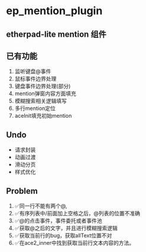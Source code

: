 # ep_mention_plugin

etherpad-lite mention 组件
---

## 已有功能

1. 监听键盘@事件
2. 鼠标事件边界处理
3. 键盘事件边界处理(部分)
4. mention弹窗内容方面填充
5. 模糊搜索相关逻辑填写
6. 多行mention定位
7. aceInit填充初始mention

## Undo

- 请求封装
- 动画过渡
- 滑动分页
- 样式优化

## Problem

1. ✅同一行不能有两个@, 
2. ✅有序列表中/前面加上空格之后，@列表的位置不准确
3. ✅@的点击事件，事件委托或者事件池
4. ✅获取@之后的文字，并且进行模糊搜索逻辑
5. ✅获取当前行的bug，获取allText位置不对
6. ✅在ace2_inner中找到获取当前行文本内容的方法。

